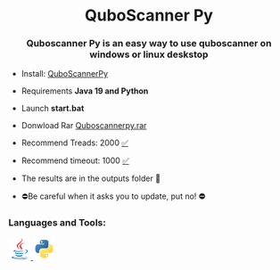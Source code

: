 <h1 align="center">QuboScanner Py</h1>
<h3 align="center">Quboscanner Py is an easy way to use quboscanner on windows or linux deskstop</h3>

- Install: [QuboScannerPy](https://github.com/orthasiaaa/quboscanner-Py)

- Requirements **Java 19 and Python**
  
-  Launch **start.bat**

- Donwload Rar [Quboscannerpy.rar](https://github.com/orthasiaaa/quboscanner-Py/blob/main/quboscannerpy.rar)

- Recommend Treads: 2000 [✅](✅)

- Recommend timeout: 1000 [✅](✅)

- The results are in the outputs folder **🎉**

- ⛔Be careful when it asks you to update, put no! **⛔**



<h3 align="left">Languages and Tools:</h3>
<p align="left"> <a href="https://www.java.com" target="_blank" rel="noreferrer"> <img src="https://raw.githubusercontent.com/devicons/devicon/master/icons/java/java-original.svg" alt="java" width="40" height="40"/> </a> <a href="https://www.python.org" target="_blank" rel="noreferrer"> <img src="https://raw.githubusercontent.com/devicons/devicon/master/icons/python/python-original.svg" alt="python" width="40" height="40"/> </a> </p>
